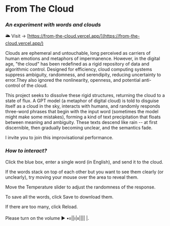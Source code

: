 # **From The Cloud**  

### *An experiment with words and clouds*

🌥️ Visit → [https://from-the-cloud.vercel.app/](https://from-the-cloud.vercel.app/)

Clouds are ephemeral and untouchable, long perceived as carriers of human emotions and metaphors of impermanence. However, in the digital age, "the cloud" has been redefined as a rigid repository of data and algorithmic control.  Designed for efficiency, cloud computing systems suppress ambiguity, randomness, and serendipity, reducing uncertainty to error.They also ignored the nonlinearity, openness, and potential anti-control of the cloud.

This project seeks to dissolve these rigid structures, returning the cloud to a state of flux. A GPT model (a metaphor of digital cloud) is told to disguise itself as a cloud in the sky, interacts with humans, and randomly responds three-word phrases that begin with the input word (sometimes the model might make some mistakes), forming a kind of text precipitation that floats between meaning and ambiguity. These texts descend like rain -- at first discernible, then gradually becoming unclear, and the semantics fade. 

I invite you to join this improvisational performance. 

### *How to interact?*

Click the blue box, enter a single word (in English), and send it to the cloud.

If the words stack on top of each other but you want to see them clearly (or unclearly), try moving your mouse over the area to reveal them.

Move the Temperature slider to adjust the randomness of the response.

To save all the words, click Save to download them.

If there are too many, click Reload.

Please turn on the volume ▶︎ •၊၊||၊|။|||| |.